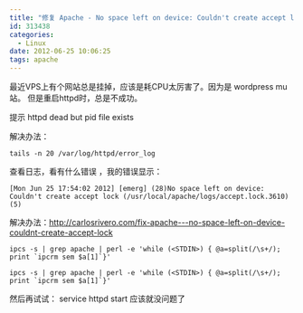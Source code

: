 ```yaml
---
title: "修复 Apache - No space left on device: Couldn't create accept lock or Cannot create SSLMutex"
id: 313438
categories:
  - Linux
date: 2012-06-25 10:06:25
tags: apache
---
```


最近VPS上有个网站总是挂掉，应该是耗CPU太厉害了。因为是 wordpress mu 站。 但是重启httpd时，总是不成功。

提示 httpd dead but pid file exists

解决办法：

```
tails -n 20 /var/log/httpd/error_log
```

查看日志，看有什么错误 ，我的错误显示：

```
[Mon Jun 25 17:54:02 2012] [emerg] (28)No space left on device: Couldn't create accept lock (/usr/local/apache/logs/accept.lock.3610) (5)
```

解决办法：http://carlosrivero.com/fix-apache---no-space-left-on-device-couldnt-create-accept-lock

```
ipcs -s | grep apache | perl -e 'while (<STDIN>) { @a=split(/\s+/); print `ipcrm sem $a[1]`}'

ipcs -s | grep apache | perl -e 'while (<STDIN>) { @a=split(/\s+/); print `ipcrm sem $a[1]`}'
```

然后再试试： service httpd start 应该就没问题了